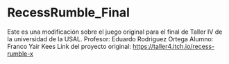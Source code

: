 # RecessRumble_Final
Este es una modificación sobre el juego original para el final de Taller IV de la universidad de la USAL.
Profesor: Eduardo Rodriguez Ortega
Alumno: Franco Yair Kees
Link del proyecto original: https://taller4.itch.io/recess-rumble-x


